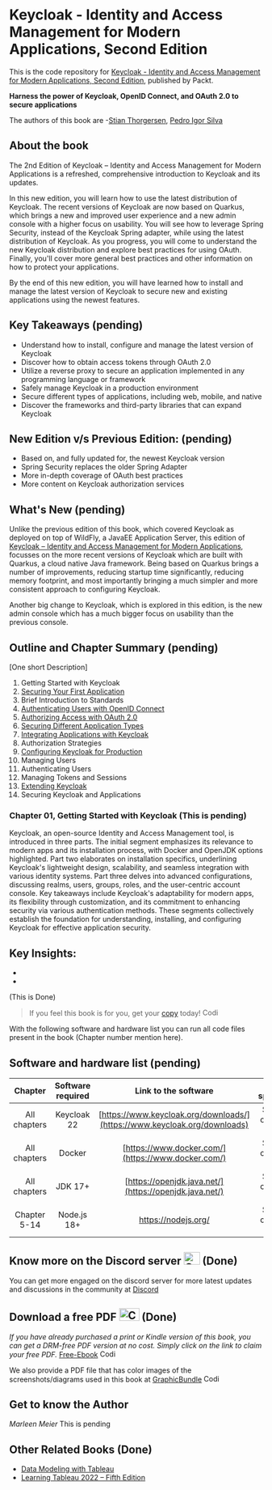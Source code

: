 # Keycloak - Identity and Access Management for Modern Applications, Second Edition
This is the code repository for [Keycloak - Identity and Access Management for Modern Applications, Second Edition](https://www.packtpub.com/product/keycloak-identity-and-access-management-for-modern-applications-second-edition/9781804616444), published by Packt.

**Harness the power of Keycloak, OpenID Connect, and OAuth 2.0 to secure applications**

The authors of this book are -[Stian Thorgersen](https://www.linkedin.com/in/stian-thorgersen-4714983), [Pedro Igor Silva](https://www.linkedin.com/in/pigorcraveiro)
## About the book

The 2nd Edition of Keycloak – Identity and Access Management for Modern Applications is a refreshed, comprehensive introduction to Keycloak and its updates.

In this new edition, you will learn how to use the latest distribution of Keycloak. The recent versions of Keycloak are now based on Quarkus, which brings a new and improved user experience and a new admin console with a higher focus on usability. You will see how to leverage Spring Security, instead of the Keycloak Spring adapter, while using the latest distribution of Keycloak. As you progress, you will come to understand the new Keycloak distribution and explore best practices for using OAuth. Finally, you'll cover more general best practices and other information on how to protect your applications.

By the end of this new edition, you will have learned how to install and manage the latest version of Keycloak to secure new and existing applications using the newest features.


## Key Takeaways (pending)
-	Understand how to install, configure and manage the latest version of Keycloak
-	Discover how to obtain access tokens through OAuth 2.0
-	Utilize a reverse proxy to secure an application implemented in any programming language or framework
-	Safely manage Keycloak in a production environment
- Secure different types of applications, including web, mobile, and native
- Discover the frameworks and third-party libraries that can expand Keycloak


## New Edition v/s Previous Edition: (pending)
-	Based on, and fully updated for, the newest Keycloak version
-	Spring Security replaces the older Spring Adapter
-	More in-depth coverage of OAuth best practices
-	More content on Keycloak authorization services


## What's New (pending)

Unlike the previous edition of this book, which covered Keycloak as deployed on top of WildFly, a JavaEE Application Server, this edition of [Keycloak – Identity and Access Management for Modern Applications](https://www.packtpub.com/product/keycloak-identity-and-access-management-for-modern-applications-second-edition/9781804616444), focusses on the more recent versions of Keycloak which are built with Quarkus, a cloud native Java framework. Being based on Quarkus brings a number of improvements, reducing startup time significantly, reducing memory footprint, and most importantly bringing a much simpler and more consistent approach to configuring Keycloak.

Another big change to Keycloak, which is explored in this edition, is the new admin console which has a much bigger focus on usability than the previous console.


## Outline and Chapter Summary (pending)

[One short Description]

1. Getting Started with Keycloak
2. [Securing Your First Application](https://github.com/PacktPublishing/Keycloak---Identity-and-Access-Management-for-Modern-Applications-2nd-Edition/tree/main/ch2)
3. Brief Introduction to Standards
4. [Authenticating Users with OpenID Connect](https://github.com/PacktPublishing/Keycloak---Identity-and-Access-Management-for-Modern-Applications-2nd-Edition/tree/main/ch4)
5. [Authorizing Access with OAuth 2.0](https://github.com/PacktPublishing/Keycloak---Identity-and-Access-Management-for-Modern-Applications-2nd-Edition/tree/main/ch5)
6. [Securing Different Application Types](https://github.com/PacktPublishing/Keycloak---Identity-and-Access-Management-for-Modern-Applications-2nd-Edition/tree/main/ch6)
7. [Integrating Applications with Keycloak](https://github.com/PacktPublishing/Keycloak---Identity-and-Access-Management-for-Modern-Applications-2nd-Edition/tree/main/ch7)
8. Authorization Strategies
9. [Configuring Keycloak for Production](https://github.com/PacktPublishing/Keycloak---Identity-and-Access-Management-for-Modern-Applications-2nd-Edition/tree/main/ch9)
10. Managing Users
11. Authenticating Users
12. Managing Tokens and Sessions
13. [Extending Keycloak](https://github.com/PacktPublishing/Keycloak---Identity-and-Access-Management-for-Modern-Applications-2nd-Edition/tree/main/ch13)
14. Securing Keycloak and Applications

### Chapter 01, Getting Started with Keycloak (This is pending)
Keycloak, an open-source Identity and Access Management tool, is introduced in three parts. The initial segment emphasizes its relevance to modern apps and its installation process, with Docker and OpenJDK options highlighted. Part two elaborates on installation specifics, underlining Keycloak's lightweight design, scalability, and seamless integration with various identity systems. Part three delves into advanced configurations, discussing realms, users, groups, roles, and the user-centric account console. Key takeaways include Keycloak's adaptability for modern apps, its flexibility through customization, and its commitment to enhancing security via various authentication methods. These segments collectively establish the foundation for understanding, installing, and configuring Keycloak for effective application security.

**Key Insights**:
-	
-
-


(This is Done)
> If you feel this book is for you, get your [copy](https://www.amazon.com/Mastering-Tableau-2023-intelligence-techniques/dp/1803233761) today! <img alt="Coding" height="15" width="35"  src="https://media.tenor.com/ex_HDD_k5P8AAAAi/habbo-habbohotel.gif">


With the following software and hardware list you can run all code files present in the book (Chapter number mention here).

## Software and hardware list (pending)

| Chapter | Software required    | Link to the software    | Hardware specifications    | OS required    |
|:---:  |:---:  |:---:  |:---:  |:---:  |
| All chapters  | Keycloak 22  | [https://www.keycloak.org/downloads/](https://www.keycloak.org/downloads) | Should work on any recent computer | Windows, MacOS, Linux  |
| All chapters  | Docker  | [https://www.docker.com/](https://www.docker.com/) | Should work on any recent computer | Windows, MacOS, Linux  |
| All chapters  | JDK 17+  | [https://openjdk.java.net/](https://openjdk.java.net/) | Should work on any recent computer  | Windows, MacOS, Linux |
| Chapter 5-14  | Node.js 18+  | [https://nodejs.org/ ](https://nodejs.org/) | Should work on any recent computer  | Windows, MacOS, Linux |


## Know more on the Discord server <img alt="Coding" height="25" width="32"  src="https://cliply.co/wp-content/uploads/2021/08/372108630_DISCORD_LOGO_400.gif"> (Done)
You can get more engaged on the discord server for more latest updates and discussions in the community at [Discord](https://packt.link/tableau)

## Download a free PDF <img alt="Coding" height="25" width="40" src="https://emergency.com.au/wp-content/uploads/2021/03/free.gif"> (Done)

_If you have already purchased a print or Kindle version of this book, you can get a DRM-free PDF version at no cost. Simply click on the link to claim your free PDF._
[Free-Ebook](https://download.packt.com/free-ebook/9781803233765) <img alt="Coding" height="15" width="35"  src="https://media.tenor.com/ex_HDD_k5P8AAAAi/habbo-habbohotel.gif">

We also provide a PDF file that has color images of the screenshots/diagrams used in this book at [GraphicBundle](https://packt.link/TybKH) <img alt="Coding" height="15" width="35"  src="https://media.tenor.com/ex_HDD_k5P8AAAAi/habbo-habbohotel.gif">


## Get to know the Author
_Marleen Meier_ This is pending

## Other Related Books  (Done)
- [Data Modeling with Tableau](https://www.packtpub.com/product/data-modeling-with-tableau/9781803248028)
- [Learning Tableau 2022 – Fifth Edition](https://www.packtpub.com/product/learning-tableau-2022-fifth-edition/9781801072328)
